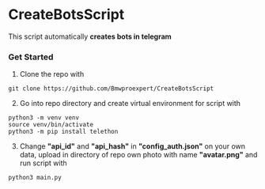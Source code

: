 # CreateBotsScript
This script automatically **creates bots in telegram**
### Get Started
1. Clone the repo with
```console
git clone https://github.com/Bmwproexpert/CreateBotsScript
```
2. Go into repo directory and create virtual environment for script with
```console
python3 -m venv venv
source venv/bin/activate
python3 -m pip install telethon
```
3. Change **"api_id"** and **"api_hash"** in **"config_auth.json"** on your own data, upload in directory of repo own photo with name **"avatar.png"** and run script with
```console
python3 main.py
```
